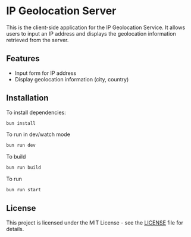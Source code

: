 # IP Geolocation Server

This is the client-side application for the IP Geolocation Service. It allows users to input an IP address and displays the geolocation information retrieved from the server.

## Features

- Input form for IP address
- Display geolocation information (city, country)

## Installation

To install dependencies:

```bash
bun install
```

To run in dev/watch mode

```bash
bun run dev
```

To build

```bash
bun run build
```

To run

```bash
bun run start
```

## License

This project is licensed under the MIT License - see the [LICENSE](./LICENSE) file for details.

